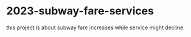 # 2023-subway-fare-services
this project is about subway fare increases while service might decline.
